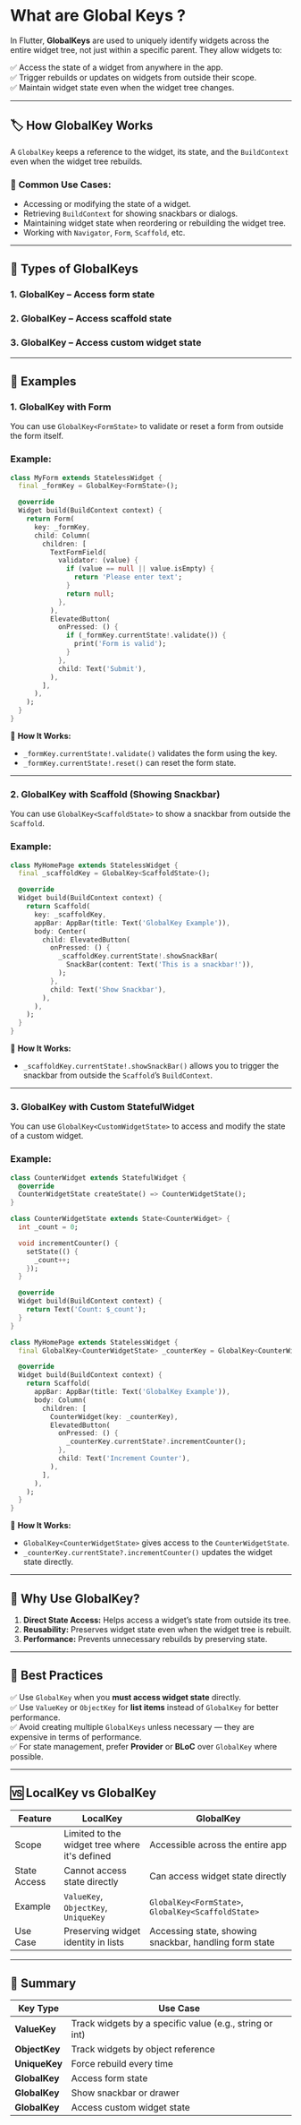 # What are Global Keys ?

In Flutter, **GlobalKeys** are used to uniquely identify widgets across the entire widget tree, not just within a specific parent. They allow widgets to:

✅ Access the state of a widget from anywhere in the app.  
✅ Trigger rebuilds or updates on widgets from outside their scope.  
✅ Maintain widget state even when the widget tree changes.  

---

## 🏷️ **How GlobalKey Works**
A `GlobalKey` keeps a reference to the widget, its state, and the `BuildContext` even when the widget tree rebuilds.

### 📌 **Common Use Cases:**
- Accessing or modifying the state of a widget.  
- Retrieving `BuildContext` for showing snackbars or dialogs.  
- Maintaining widget state when reordering or rebuilding the widget tree.  
- Working with `Navigator`, `Form`, `Scaffold`, etc.  

---

## 🚀 **Types of GlobalKeys**
### 1. **GlobalKey<FormState>** – Access form state  
### 2. **GlobalKey<ScaffoldState>** – Access scaffold state  
### 3. **GlobalKey<CustomWidgetState>** – Access custom widget state  

---

## 📝 **Examples**
### 1. **GlobalKey with Form**
You can use `GlobalKey<FormState>` to validate or reset a form from outside the form itself.

### **Example:**
```dart
class MyForm extends StatelessWidget {
  final _formKey = GlobalKey<FormState>();

  @override
  Widget build(BuildContext context) {
    return Form(
      key: _formKey,
      child: Column(
        children: [
          TextFormField(
            validator: (value) {
              if (value == null || value.isEmpty) {
                return 'Please enter text';
              }
              return null;
            },
          ),
          ElevatedButton(
            onPressed: () {
              if (_formKey.currentState!.validate()) {
                print('Form is valid');
              }
            },
            child: Text('Submit'),
          ),
        ],
      ),
    );
  }
}
```

🔎 **How It Works:**  
- `_formKey.currentState!.validate()` validates the form using the key.  
- `_formKey.currentState!.reset()` can reset the form state.  

---

### 2. **GlobalKey with Scaffold (Showing Snackbar)**
You can use `GlobalKey<ScaffoldState>` to show a snackbar from outside the `Scaffold`.

### **Example:**
```dart
class MyHomePage extends StatelessWidget {
  final _scaffoldKey = GlobalKey<ScaffoldState>();

  @override
  Widget build(BuildContext context) {
    return Scaffold(
      key: _scaffoldKey,
      appBar: AppBar(title: Text('GlobalKey Example')),
      body: Center(
        child: ElevatedButton(
          onPressed: () {
            _scaffoldKey.currentState!.showSnackBar(
              SnackBar(content: Text('This is a snackbar!')),
            );
          },
          child: Text('Show Snackbar'),
        ),
      ),
    );
  }
}
```

🔎 **How It Works:**  
- `_scaffoldKey.currentState!.showSnackBar()` allows you to trigger the snackbar from outside the `Scaffold`’s `BuildContext`.

---

### 3. **GlobalKey with Custom StatefulWidget**
You can use `GlobalKey<CustomWidgetState>` to access and modify the state of a custom widget.

### **Example:**
```dart
class CounterWidget extends StatefulWidget {
  @override
  CounterWidgetState createState() => CounterWidgetState();
}

class CounterWidgetState extends State<CounterWidget> {
  int _count = 0;

  void incrementCounter() {
    setState(() {
      _count++;
    });
  }

  @override
  Widget build(BuildContext context) {
    return Text('Count: $_count');
  }
}

class MyHomePage extends StatelessWidget {
  final GlobalKey<CounterWidgetState> _counterKey = GlobalKey<CounterWidgetState>();

  @override
  Widget build(BuildContext context) {
    return Scaffold(
      appBar: AppBar(title: Text('GlobalKey Example')),
      body: Column(
        children: [
          CounterWidget(key: _counterKey),
          ElevatedButton(
            onPressed: () {
              _counterKey.currentState?.incrementCounter();
            },
            child: Text('Increment Counter'),
          ),
        ],
      ),
    );
  }
}
```

🔎 **How It Works:**  
- `GlobalKey<CounterWidgetState>` gives access to the `CounterWidgetState`.  
- `_counterKey.currentState?.incrementCounter()` updates the widget state directly.  

---

## 🎯 **Why Use GlobalKey?**
1. **Direct State Access:** Helps access a widget’s state from outside its tree.  
2. **Reusability:** Preserves widget state even when the widget tree is rebuilt.  
3. **Performance:** Prevents unnecessary rebuilds by preserving state.  

---

## 🚨 **Best Practices**
✅ Use `GlobalKey` when you **must access widget state** directly.  
✅ Use `ValueKey` or `ObjectKey` for **list items** instead of `GlobalKey` for better performance.  
✅ Avoid creating multiple `GlobalKeys` unless necessary — they are expensive in terms of performance.  
✅ For state management, prefer **Provider** or **BLoC** over `GlobalKey` where possible.  

---

## 🆚 **LocalKey vs GlobalKey**
| Feature | LocalKey | GlobalKey |
|---------|----------|-----------|
| Scope | Limited to the widget tree where it's defined | Accessible across the entire app |
| State Access | Cannot access state directly | Can access widget state directly |
| Example | `ValueKey`, `ObjectKey`, `UniqueKey` | `GlobalKey<FormState>`, `GlobalKey<ScaffoldState>` |
| Use Case | Preserving widget identity in lists | Accessing state, showing snackbar, handling form state |

---

## 🚀 **Summary**
| Key Type | Use Case |
|----------|----------|
| **ValueKey** | Track widgets by a specific value (e.g., string or int) |
| **ObjectKey** | Track widgets by object reference |
| **UniqueKey** | Force rebuild every time |
| **GlobalKey<FormState>** | Access form state |
| **GlobalKey<ScaffoldState>** | Show snackbar or drawer |
| **GlobalKey<CustomWidgetState>** | Access custom widget state |
